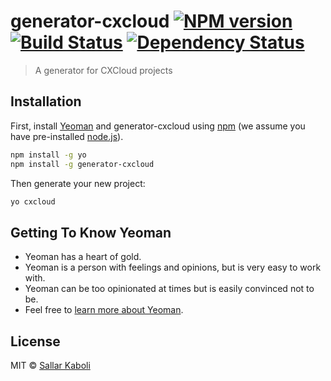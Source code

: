 # generator-cxcloud [![NPM version][npm-image]][npm-url] [![Build Status][travis-image]][travis-url] [![Dependency Status][daviddm-image]][daviddm-url]
> A generator for CXCloud projects

## Installation

First, install [Yeoman](http://yeoman.io) and generator-cxcloud using [npm](https://www.npmjs.com/) (we assume you have pre-installed [node.js](https://nodejs.org/)).

```bash
npm install -g yo
npm install -g generator-cxcloud
```

Then generate your new project:

```bash
yo cxcloud
```

## Getting To Know Yeoman

 * Yeoman has a heart of gold.
 * Yeoman is a person with feelings and opinions, but is very easy to work with.
 * Yeoman can be too opinionated at times but is easily convinced not to be.
 * Feel free to [learn more about Yeoman](http://yeoman.io/).

## License

MIT © [Sallar Kaboli]()


[npm-image]: https://badge.fury.io/js/generator-cxcloud.svg
[npm-url]: https://npmjs.org/package/generator-cxcloud
[travis-image]: https://travis-ci.org/cxcloud/generator-cxcloud.svg?branch=master
[travis-url]: https://travis-ci.org/cxcloud/generator-cxcloud
[daviddm-image]: https://david-dm.org/cxcloud/generator-cxcloud.svg?theme=shields.io
[daviddm-url]: https://david-dm.org/cxcloud/generator-cxcloud
